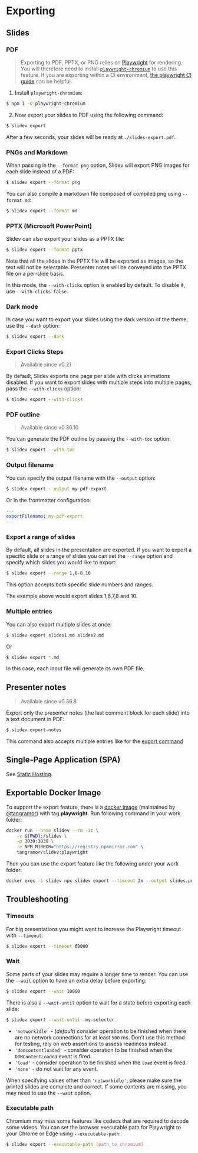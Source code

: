 # Exporting

## Slides

### PDF

> Exporting to PDF, PPTX, or PNG relies on [Playwright](https://playwright.dev) for rendering. You will therefore need to install [`playwright-chromium`](https://npmjs.com/package/playwright-chromium) to use this feature.
> If you are exporting within a CI environment, [the playwright CI guide](https://playwright.dev/docs/ci) can be helpful.

1. Install `playwright-chromium`:

```bash
$ npm i -D playwright-chromium
```

2. Now export your slides to PDF using the following command:

```bash
$ slidev export
```

After a few seconds, your slides will be ready at `./slides-export.pdf`.

### PNGs and Markdown

When passing in the `--format png` option, Slidev will export PNG images for each slide instead of a PDF:

```bash
$ slidev export --format png
```

You can also compile a markdown file composed of compiled png using `--format md`:

```bash
$ slidev export --format md
```

### PPTX (Microsoft PowerPoint)

Slidev can also export your slides as a PPTX file:

```bash
$ slidev export --format pptx
```

Note that all the slides in the PPTX file will be exported as images, so the text will not be selectable. Presenter notes will be conveyed into the PPTX file on a per-slide basis.

In this mode, the `--with-clicks` option is enabled by default. To disable it, use `--with-clicks false`.

### Dark mode

In case you want to export your slides using the dark version of the theme, use the `--dark` option:

```bash
$ slidev export --dark
```

### Export Clicks Steps

> Available since v0.21

By default, Slidev exports one page per slide with clicks animations disabled. If you want to export slides with multiple steps into multiple pages, pass the `--with-clicks` option:

```bash
$ slidev export --with-clicks
```

### PDF outline

> Available since v0.36.10

You can generate the PDF outline by passing the `--with-toc` option:

```bash
$ slidev export --with-toc
```

### Output filename

You can specify the output filename with the `--output` option:

```bash
$ slidev export --output my-pdf-export
```

Or in the frontmatter configuration:

```yaml
---
exportFilename: my-pdf-export
---
```

### Export a range of slides

By default, all slides in the presentation are exported. If you want to export a specific slide or a range of slides you can set the `--range` option and specify which slides you would like to export:

```bash
$ slidev export --range 1,6-8,10
```

This option accepts both specific slide numbers and ranges.

The example above would export slides 1,6,7,8 and 10.

### Multiple entries

You can also export multiple slides at once:

```bash
$ slidev export slides1.md slides2.md
```

Or

```bash
$ slidev export *.md
```

In this case, each input file will generate its own PDF file.

## Presenter notes

> Available since v0.36.8

Export only the presenter notes (the last comment block for each slide) into a text document in PDF:

```bash
$ slidev export-notes
```

This command also accepts multiple entries like for the [export command](#multiple-entries)

## Single-Page Application (SPA)

See [Static Hosting](/guide/hosting).

## Exportable Docker Image

To support the export feature, there is a [docker image](/guide/install#install-on-docker) (maintained by [@tangramor](https://github.com/tangramor)) with tag **playwright**. Run following command in your work folder:

```bash
docker run --name slidev --rm -it \
    -v ${PWD}:/slidev \
    -p 3030:3030 \
    -e NPM_MIRROR="https://registry.npmmirror.com" \
    tangramor/slidev:playwright
```

Then you can use the export feature like the following under your work folder:

```bash
docker exec -i slidev npx slidev export --timeout 2m --output slides.pdf
```

## Troubleshooting

### Timeouts

For big presentations you might want to increase the Playwright timeout with `--timeout`:

```bash
$ slidev export --timeout 60000
```

### Wait

Some parts of your slides may require a longer time to render. You can use the `--wait` option to have an extra delay before exporting:

```bash
$ slidev export --wait 10000
```

There is also a `--wait-until` option to wait for a state before exporting each slide:

```bash
$ slidev export --wait-until .my-selector
```

- `'networkidle'` - (_default_) consider operation to be finished when there are no network connections for at least `500` ms. Don't use this method for testing, rely on web assertions to assess readiness instead.
- `'domcontentloaded'` - consider operation to be finished when the `DOMContentLoaded` event is fired.
- `'load'` - consider operation to be finished when the `load` event is fired.
- `'none'` - do not wait for any event.

When specifying values other than `'networkidle'`, please make sure the printed slides are complete and correct. If some contents are missing, you may need to use the `--wait` option.

### Executable path

Chromium may miss some features like codecs that are required to decode some videos. You can set the browser executable path for Playwright to your Chrome or Edge using `--executable-path`:

```bash
$ slidev export --executable-path [path_to_chromium]
```
